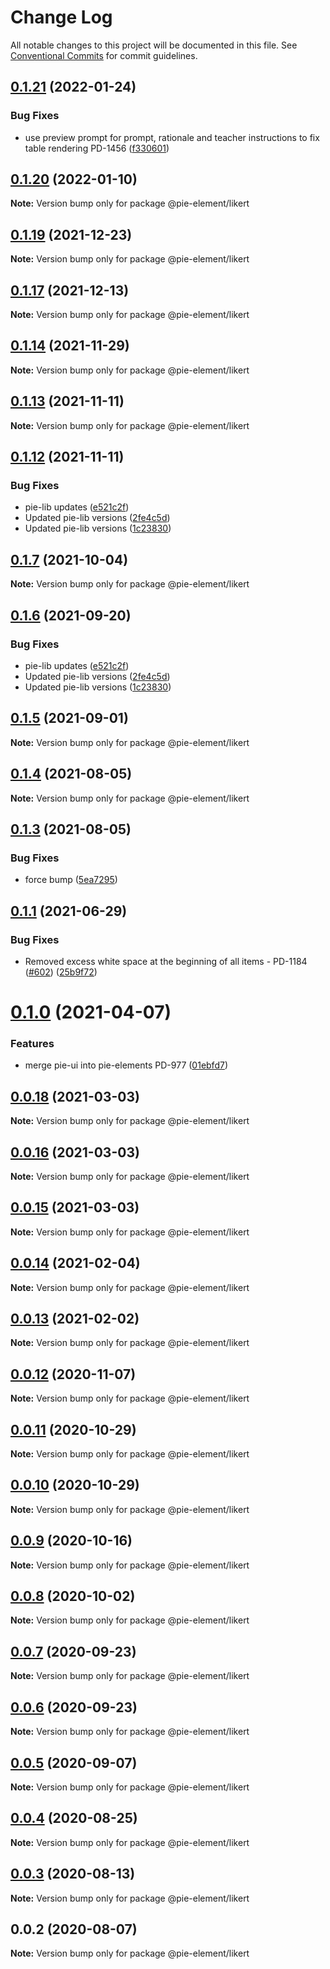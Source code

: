 # Change Log

All notable changes to this project will be documented in this file.
See [Conventional Commits](https://conventionalcommits.org) for commit guidelines.

## [0.1.21](https://github.com/pie-framework/pie-elements/compare/@pie-element/likert@0.1.20...@pie-element/likert@0.1.21) (2022-01-24)


### Bug Fixes

* use preview prompt for prompt, rationale and teacher instructions to fix table rendering PD-1456 ([f330601](https://github.com/pie-framework/pie-elements/commit/f3306019a2d1c8ce3e2783823dfe9ef0a0394e4f))





## [0.1.20](https://github.com/pie-framework/pie-elements/compare/@pie-element/likert@0.1.19...@pie-element/likert@0.1.20) (2022-01-10)

**Note:** Version bump only for package @pie-element/likert





## [0.1.19](https://github.com/pie-framework/pie-elements/compare/@pie-element/likert@0.1.18...@pie-element/likert@0.1.19) (2021-12-23)

**Note:** Version bump only for package @pie-element/likert





## [0.1.17](https://github.com/pie-framework/pie-elements/compare/@pie-element/likert@0.1.16...@pie-element/likert@0.1.17) (2021-12-13)

**Note:** Version bump only for package @pie-element/likert





## [0.1.14](https://github.com/pie-framework/pie-elements/compare/@pie-element/likert@0.1.13...@pie-element/likert@0.1.14) (2021-11-29)

**Note:** Version bump only for package @pie-element/likert





## [0.1.13](https://github.com/pie-framework/pie-elements/compare/@pie-element/likert@0.1.7...@pie-element/likert@0.1.13) (2021-11-11)

**Note:** Version bump only for package @pie-element/likert





## [0.1.12](https://github.com/pie-framework/pie-elements/compare/@pie-element/likert@0.1.3...@pie-element/likert@0.1.12) (2021-11-11)


### Bug Fixes

* pie-lib updates ([e521c2f](https://github.com/pie-framework/pie-elements/commit/e521c2f1a44aa7f3e14f82a1cee05ceb484ed0a6))
* Updated pie-lib versions ([2fe4c5d](https://github.com/pie-framework/pie-elements/commit/2fe4c5d0be2d40f5fdb34815855695a7f1087f56))
* Updated pie-lib versions ([1c23830](https://github.com/pie-framework/pie-elements/commit/1c23830fc75d1de5f7bb3bb16de3c665ae5fa350))






## [0.1.7](https://github.com/pie-framework/pie-elements/compare/@pie-element/likert@0.1.6...@pie-element/likert@0.1.7) (2021-10-04)

**Note:** Version bump only for package @pie-element/likert





## [0.1.6](https://github.com/pie-framework/pie-elements/compare/@pie-element/likert@0.1.5...@pie-element/likert@0.1.6) (2021-09-20)


### Bug Fixes

* pie-lib updates ([e521c2f](https://github.com/pie-framework/pie-elements/commit/e521c2f1a44aa7f3e14f82a1cee05ceb484ed0a6))
* Updated pie-lib versions ([2fe4c5d](https://github.com/pie-framework/pie-elements/commit/2fe4c5d0be2d40f5fdb34815855695a7f1087f56))
* Updated pie-lib versions ([1c23830](https://github.com/pie-framework/pie-elements/commit/1c23830fc75d1de5f7bb3bb16de3c665ae5fa350))





## [0.1.5](https://github.com/pie-framework/pie-elements/compare/@pie-element/likert@0.1.4...@pie-element/likert@0.1.5) (2021-09-01)

**Note:** Version bump only for package @pie-element/likert





## [0.1.4](https://github.com/pie-framework/pie-elements/compare/@pie-element/likert@0.1.3...@pie-element/likert@0.1.4) (2021-08-05)

**Note:** Version bump only for package @pie-element/likert





## [0.1.3](https://github.com/pie-framework/pie-elements/compare/@pie-element/likert@0.1.1...@pie-element/likert@0.1.3) (2021-08-05)


### Bug Fixes

* force bump ([5ea7295](https://github.com/pie-framework/pie-elements/commit/5ea7295e4755fbc492a76e7ec69e5fc35b196919))





## [0.1.1](https://github.com/pie-framework/pie-elements/compare/@pie-element/likert@0.1.0...@pie-element/likert@0.1.1) (2021-06-29)


### Bug Fixes

* Removed excess white space at the beginning of all items - PD-1184 ([#602](https://github.com/pie-framework/pie-elements/issues/602)) ([25b9f72](https://github.com/pie-framework/pie-elements/commit/25b9f72d2fe73bd46ea1a5c3611ff82eef3efb84))





# [0.1.0](https://github.com/pie-framework/pie-elements/compare/@pie-element/likert@0.0.18...@pie-element/likert@0.1.0) (2021-04-07)


### Features

* merge pie-ui into pie-elements PD-977 ([01ebfd7](https://github.com/pie-framework/pie-elements/commit/01ebfd7ce98b041dd0573575efd8b6da03f22162))





## [0.0.18](https://github.com/pie-framework/pie-elements/compare/@pie-element/likert@0.0.16...@pie-element/likert@0.0.18) (2021-03-03)

**Note:** Version bump only for package @pie-element/likert





## [0.0.16](https://github.com/pie-framework/pie-elements/compare/@pie-element/likert@0.0.15...@pie-element/likert@0.0.16) (2021-03-03)

**Note:** Version bump only for package @pie-element/likert





## [0.0.15](https://github.com/pie-framework/pie-elements/compare/@pie-element/likert@0.0.14...@pie-element/likert@0.0.15) (2021-03-03)

**Note:** Version bump only for package @pie-element/likert





## [0.0.14](https://github.com/pie-framework/pie-elements/compare/@pie-element/likert@0.0.13...@pie-element/likert@0.0.14) (2021-02-04)

**Note:** Version bump only for package @pie-element/likert





## [0.0.13](https://github.com/pie-framework/pie-elements/compare/@pie-element/likert@0.0.12...@pie-element/likert@0.0.13) (2021-02-02)

**Note:** Version bump only for package @pie-element/likert





## [0.0.12](https://github.com/pie-framework/pie-elements/compare/@pie-element/likert@0.0.11...@pie-element/likert@0.0.12) (2020-11-07)

**Note:** Version bump only for package @pie-element/likert





## [0.0.11](https://github.com/pie-framework/pie-elements/compare/@pie-element/likert@0.0.10...@pie-element/likert@0.0.11) (2020-10-29)

**Note:** Version bump only for package @pie-element/likert





## [0.0.10](https://github.com/pie-framework/pie-elements/compare/@pie-element/likert@0.0.9...@pie-element/likert@0.0.10) (2020-10-29)

**Note:** Version bump only for package @pie-element/likert





## [0.0.9](https://github.com/pie-framework/pie-elements/compare/@pie-element/likert@0.0.8...@pie-element/likert@0.0.9) (2020-10-16)

**Note:** Version bump only for package @pie-element/likert





## [0.0.8](https://github.com/pie-framework/pie-elements/compare/@pie-element/likert@0.0.7...@pie-element/likert@0.0.8) (2020-10-02)

**Note:** Version bump only for package @pie-element/likert





## [0.0.7](https://github.com/pie-framework/pie-elements/compare/@pie-element/likert@0.0.6...@pie-element/likert@0.0.7) (2020-09-23)

**Note:** Version bump only for package @pie-element/likert





## [0.0.6](https://github.com/pie-framework/pie-elements/compare/@pie-element/likert@0.0.5...@pie-element/likert@0.0.6) (2020-09-23)

**Note:** Version bump only for package @pie-element/likert





## [0.0.5](https://github.com/pie-framework/pie-elements/compare/@pie-element/likert@0.0.4...@pie-element/likert@0.0.5) (2020-09-07)

**Note:** Version bump only for package @pie-element/likert





## [0.0.4](https://github.com/pie-framework/pie-elements/compare/@pie-element/likert@0.0.3...@pie-element/likert@0.0.4) (2020-08-25)

**Note:** Version bump only for package @pie-element/likert





## [0.0.3](https://github.com/pie-framework/pie-elements/compare/@pie-element/likert@0.0.2...@pie-element/likert@0.0.3) (2020-08-13)

**Note:** Version bump only for package @pie-element/likert





## 0.0.2 (2020-08-07)

**Note:** Version bump only for package @pie-element/likert
